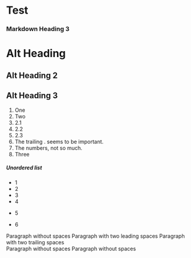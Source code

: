 # Test
### Markdown Heading 3

Alt Heading
===========

Alt Heading 2
-------------

Alt Heading 3
--------

1. One
2. Two
  1. 2.1
  2. 2.2
  3. 2.3
  4. The trailing . seems to be important.
  69. The numbers, not so much.
3. Three

##### Unordered list

* 1
* 2
* 3
* 4
+ 5
- 6

Paragraph without spaces
  Paragraph with two leading spaces
Paragraph with two trailing spaces  
Paragraph without spaces
Paragraph without spaces

